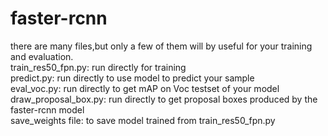 # faster-rcnn
there are many files,but only a few of them will by useful for your training and evaluation.  
train_res50_fpn.py: run directly for training  
predict.py: run directly to use model to predict your sample  
eval_voc.py: run directly to get mAP on Voc testset of your model  
draw_proposal_box.py: run directly to get proposal boxes produced by the faster-rcnn model  
save_weights file: to save model trained from train_res50_fpn.py  
 
